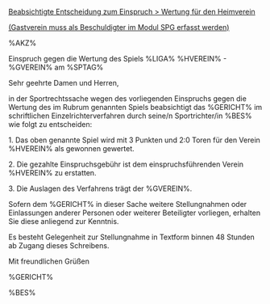 <u>Beabsichtigte Entscheidung zum Einspruch \> Wertung für den
Heimverein</u>

<u>(Gastverein muss als Beschuldigter im Modul SPG erfasst werden)</u>

%AKZ%

Einspruch gegen die Wertung des Spiels %LIGA% %HVEREIN% - %GVEREIN% am
%SPTAG%

Sehr geehrte Damen und Herren,

in der Sportrechtssache wegen des vorliegenden Einspruchs gegen die
Wertung des im Rubrum genannten Spiels beabsichtigt das %GERICHT% im
schriftlichen Einzelrichterverfahren durch seine/n Sportrichter/in %BES%
wie folgt zu entscheiden:

1\. Das oben genannte Spiel wird mit 3 Punkten und 2:0 Toren für den
Verein %HVEREIN% als gewonnen gewertet.

2\. Die gezahlte Einspruchsgebühr ist dem einspruchsführenden Verein
%HVEREIN% zu erstatten.

3\. Die Auslagen des Verfahrens trägt der %GVEREIN%.

Sofern dem %GERICHT% in dieser Sache weitere Stellungnahmen oder
Einlassungen anderer Personen oder weiterer Beteiligter vorliegen,
erhalten Sie diese anliegend zur Kenntnis.

Es besteht Gelegenheit zur Stellungnahme in Textform binnen 48 Stunden
ab Zugang dieses Schreibens.

Mit freundlichen Grüßen

%GERICHT%

%BES%
